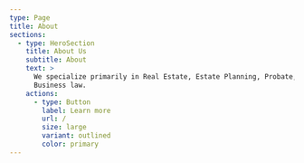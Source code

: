 ```yaml
---
type: Page
title: About
sections:
  - type: HeroSection
    title: About Us
    subtitle: About
    text: >
      We specialize primarily in Real Estate, Estate Planning, Probate, and
      Business law. 
    actions:
      - type: Button
        label: Learn more
        url: /
        size: large
        variant: outlined
        color: primary
---
```

